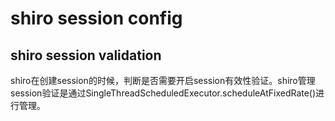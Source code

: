 # shiro session config

## shiro session validation

shiro在创建session的时候，判断是否需要开启session有效性验证。shiro管理session验证是通过SingleThreadScheduledExecutor.scheduleAtFixedRate()进行管理。





